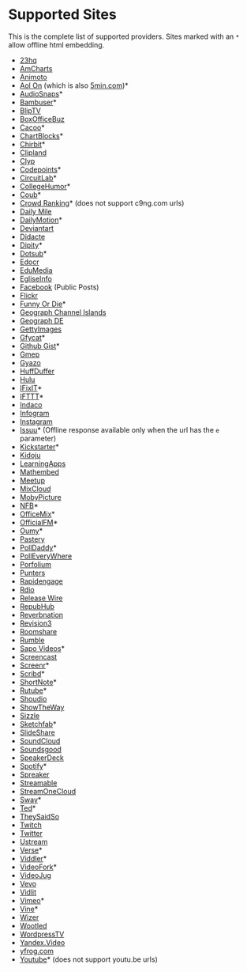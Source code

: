 Supported Sites
===============
This is the complete list of supported providers.
Sites marked with an `*` allow offline html embedding.

- [23hq](http://23hq.com)
- [AmCharts](http://live.amcharts.com)
- [Animoto](http://animoto.com)
- [Aol On](http://on.aol.com) (which is also [5min.com](http://5min.com))*
- [AudioSnaps](http://audiosnaps.com/)*
- [Bambuser](http://bambuser.com)*
- [BlipTV](http://blip.tv)
- [BoxOfficeBuz](http://boxofficebuz.com)
- [Cacoo](http://cacoo.com)*
- [ChartBlocks](http://chartblocks.com)*
- [Chirbit](http://chirb.it)*
- [Clipland](https://clipland.com)
- [Clyp](http://clyp.it)
- [Codepoints](https://codepoints.net)*
- [CircuitLab](https://www.circuitlab.com)*
- [CollegeHumor](http://www.collegehumor.com)*
- [Coub](http://coub.com)*
- [Crowd Ranking](http://crowdranking.com)* (does not support c9ng.com urls)
- [Daily Mile](http://dailymile.com)
- [DailyMotion](http://www.dailymotion.com/)*
- [Deviantart](http://deviantart.com)
- [Didacte](https://didacte.com)
- [Dipity](http://dipity.com)*
- [Dotsub](http://dotsub.com)*
- [Edocr](http://edocr.com)
- [EduMedia](http://edumedia-sciences.com)
- [EgliseInfo](http://egliseinfo.catholique.fr)
- [Facebook](https://facebook.com) (Public Posts)
- [Flickr](http://flickr.com)
- [Funny Or Die](http://www.funnyordie.com)*
- [Geograph Channel Islands](http://channel-islands.geographs.org)
- [Geograph DE](http://geo-en.hlipp.de)
- [GettyImages](http://www.gettyimages.com)
- [Gfycat](http://gfycat.com)*
- [Github Gist](https://gist.github.com)*
- [Gmep](http://gmep.org)
- [Gyazo](https://gyazo.com)
- [HuffDuffer](http://huffduffer.com)
- [Hulu](http://www.hulu.com)
- [IFixIT](http://ifixit.com)*
- [IFTTT](http://ifttt.com)*
- [Indaco](https://indacolive.com)
- [Infogram](https://infogr.am)
- [Instagram](http://instagram.com)
- [Issuu](https://issuu.com)* (Offline response available only when the url has the `e` parameter)
- [Kickstarter](http://www.kickstarter.com)*
- [Kidoju](http://www.kidoju.com)
- [LearningApps](http://learningapps.org)
- [Mathembed](https://mathembed.com)
- [Meetup](http://meetup.com)
- [MixCloud](http://mixcloud.com)
- [MobyPicture](http://mobypicture.com)
- [NFB](http://www.nfb.ca)*
- [OfficeMix](http://mix.office.com)*
- [OfficialFM](http://official.fm)*
- [Oumy](https://www.oumy.com)*
- [Pastery](https://www.pastery.net)
- [PollDaddy](http://polldaddy.com)*
- [PollEveryWhere](http://www.polleverywhere.com)
- [Porfolium](https://portfolium.com)
- [Punters](https://punters.com.au)
- [Rapidengage](https://rapidengage.com/)
- [Rdio](http://rdio.com)
- [Release Wire](http://releasewire.com)
- [RepubHub](http://repubhub.icopyright.net)
- [Reverbnation](https://www.reverbnation.com)
- [Revision3](http://revision3.com)
- [Roomshare](http://roomshare.jp)
- [Rumble](https://rumble.com)
- [Sapo Videos](http://videos.sapo.pt)*
- [Screencast](https://screencast.com)
- [Screenr](http://www.screenr.com)*
- [Scribd](http://www.scribd.com)*
- [ShortNote](https://www.shortnote.jp)*
- [Rutube](https://rutube.ru)*
- [Shoudio](http://shoudio.com)
- [ShowTheWay](http://showtheway.io)
- [Sizzle](https://onsizzle.com)
- [Sketchfab](http://sketchfab.com)*
- [SlideShare](http://www.slideshare.net)
- [SoundCloud](http://soundcloud.com)
- [Soundsgood](http://soundsgood.co)
- [SpeakerDeck](https://speackerdeck.com)
- [Spotify](http://spotify.com)*
- [Spreaker](https://spreaker.com)
- [Streamable](https://streamable.com)
- [StreamOneCloud](https://streamone.nl)
- [Sway](https://sway.com)*
- [Ted](http://ted.com)*
- [TheySaidSo](https://theysaidso.com)
- [Twitch](https://twitch.tv)
- [Twitter](https://twitter.com)
- [Ustream](http://ustream.tv)
- [Verse](http://verse.media)*
- [Viddler](http://www.viddler.com)*
- [VideoFork](http://videofork.com)*
- [VideoJug](http://www.videojug.com)
- [Vevo](http://vevo.com/)
- [Vidlit](https://vidl.it/)
- [Vimeo](http://vimeo.com/)*
- [Vine](http://vine.co/)*
- [Wizer](http://wizer.me/)
- [Wootled](http://wootled.com/)
- [WordpressTV](http://wordpress.tv)
- [Yandex.Video](http://video.yandex.ru)
- [yfrog.com](http://yfrog.com)
- [Youtube](http://www.youtube.com/)* (does not support youtu.be urls)
